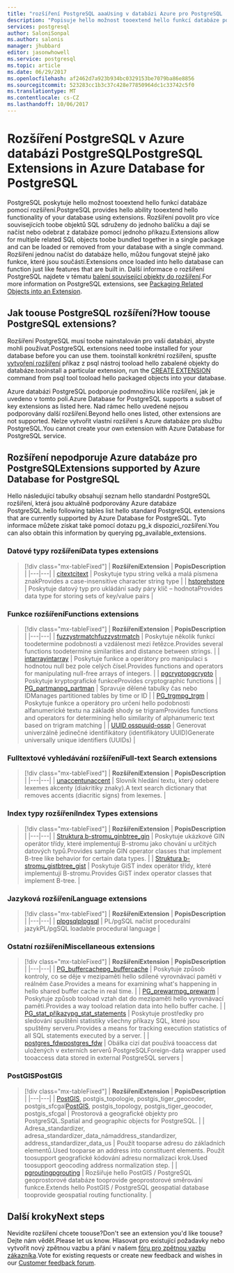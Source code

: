 ```yaml
---
title: "rozšíření PostgreSQL aaaUsing v databázi Azure pro PostgreSQL | Microsoft Docs"
description: "Popisuje hello možnost tooextend hello funkcí databáze pomocí rozšíření v databázi Azure pro PostgreSQL."
services: postgresql
author: SaloniSonpal
ms.author: salonis
manager: jhubbard
editor: jasonwhowell
ms.service: postgresql
ms.topic: article
ms.date: 06/29/2017
ms.openlocfilehash: af2462d7a923b934bc0329153be7079ba86e8856
ms.sourcegitcommit: 523283cc1b3c37c428e77850964dc1c33742c5f0
ms.translationtype: MT
ms.contentlocale: cs-CZ
ms.lasthandoff: 10/06/2017
---
```

# <a name="postgresql-extensions-in-azure-database-for-postgresql"></a><span data-ttu-id="48cae-103">Rozšíření PostgreSQL v Azure databázi PostgreSQL</span><span class="sxs-lookup"><span data-stu-id="48cae-103">PostgreSQL Extensions in Azure Database for PostgreSQL</span></span>
<span data-ttu-id="48cae-104">PostgreSQL poskytuje hello možnost tooextend hello funkcí databáze pomocí rozšíření.</span><span class="sxs-lookup"><span data-stu-id="48cae-104">PostgreSQL provides hello ability tooextend hello functionality of your database using extensions.</span></span> <span data-ttu-id="48cae-105">Rozšíření povolit pro více souvisejících toobe objektů SQL sdruženy do jednoho balíčku a dají se načíst nebo odebrat z databáze pomocí jednoho příkazu.</span><span class="sxs-lookup"><span data-stu-id="48cae-105">Extensions allow for multiple related SQL objects toobe bundled together in a single package and can be loaded or removed from your database with a single command.</span></span> <span data-ttu-id="48cae-106">Rozšíření jednou načíst do databáze hello, můžou fungovat stejně jako funkce, které jsou součástí.</span><span class="sxs-lookup"><span data-stu-id="48cae-106">Extensions once loaded into hello database can function just like features that are built in.</span></span> <span data-ttu-id="48cae-107">Další informace o rozšíření PostgreSQL najdete v tématu [balení související objekty do rozšíření](https://www.postgresql.org/docs/9.6/static/extend-extensions.html).</span><span class="sxs-lookup"><span data-stu-id="48cae-107">For more information on PostgreSQL extensions, see [Packaging Related Objects into an Extension](https://www.postgresql.org/docs/9.6/static/extend-extensions.html).</span></span>

## <a name="how-toouse-postgresql-extensions"></a><span data-ttu-id="48cae-108">Jak toouse PostgreSQL rozšíření?</span><span class="sxs-lookup"><span data-stu-id="48cae-108">How toouse PostgreSQL extensions?</span></span>
<span data-ttu-id="48cae-109">Rozšíření PostgreSQL musí toobe nainstalován pro vaši databázi, abyste mohli používat.</span><span class="sxs-lookup"><span data-stu-id="48cae-109">PostgreSQL extensions need toobe installed for your database before you can use them.</span></span> <span data-ttu-id="48cae-110">tooinstall konkrétní rozšíření, spusťte [vytvoření rozšíření](https://www.postgresql.org/docs/9.6/static/sql-createextension.html) příkaz z psql nástroj tooload hello zabalené objekty do databáze.</span><span class="sxs-lookup"><span data-stu-id="48cae-110">tooinstall a particular extension, run the [CREATE EXTENSION](https://www.postgresql.org/docs/9.6/static/sql-createextension.html) command from psql tool tooload hello packaged objects into your database.</span></span>

<span data-ttu-id="48cae-111">Azure databázi PostgreSQL podporuje podmnožinu klíče rozšíření, jak je uvedeno v tomto poli.</span><span class="sxs-lookup"><span data-stu-id="48cae-111">Azure Database for PostgreSQL supports a subset of key extensions as listed here.</span></span> <span data-ttu-id="48cae-112">Nad rámec hello uvedené nejsou podporovány další rozšíření.</span><span class="sxs-lookup"><span data-stu-id="48cae-112">Beyond hello ones listed, other extensions are not supported.</span></span> <span data-ttu-id="48cae-113">Nelze vytvořit vlastní rozšíření s Azure databáze pro službu PostgreSQL.</span><span class="sxs-lookup"><span data-stu-id="48cae-113">You cannot create your own extension with Azure Database for PostgreSQL service.</span></span>

## <a name="extensions-supported-by-azure-database-for-postgresql"></a><span data-ttu-id="48cae-114">Rozšíření nepodporuje Azure databáze pro PostgreSQL</span><span class="sxs-lookup"><span data-stu-id="48cae-114">Extensions supported by Azure Database for PostgreSQL</span></span>
<span data-ttu-id="48cae-115">Hello následující tabulky obsahují seznam hello standardní PostgreSQL rozšíření, která jsou aktuálně podporovány Azure databáze PostgreSQL.</span><span class="sxs-lookup"><span data-stu-id="48cae-115">hello following tables list hello standard PostgreSQL extensions that are currently supported by Azure Database for PostgreSQL.</span></span> <span data-ttu-id="48cae-116">Tyto informace můžete získat také pomocí dotazu pg\_k dispozici\_rozšíření.</span><span class="sxs-lookup"><span data-stu-id="48cae-116">You can also obtain this information by querying pg\_available\_extensions.</span></span> 

### <a name="data-types-extensions"></a><span data-ttu-id="48cae-117">Datové typy rozšíření</span><span class="sxs-lookup"><span data-stu-id="48cae-117">Data types extensions</span></span>

> [!div class="mx-tableFixed"]
| <span data-ttu-id="48cae-118">**Rozšíření**</span><span class="sxs-lookup"><span data-stu-id="48cae-118">**Extension**</span></span> | <span data-ttu-id="48cae-119">**Popis**</span><span class="sxs-lookup"><span data-stu-id="48cae-119">**Description**</span></span> |
|---|---|
| [<span data-ttu-id="48cae-120">citext</span><span class="sxs-lookup"><span data-stu-id="48cae-120">citext</span></span>](https://www.postgresql.org/docs/9.6/static/citext.html) | <span data-ttu-id="48cae-121">Poskytuje typu string velká a malá písmena znak</span><span class="sxs-lookup"><span data-stu-id="48cae-121">Provides a case-insensitive character string type</span></span> |
| [<span data-ttu-id="48cae-122">hstore</span><span class="sxs-lookup"><span data-stu-id="48cae-122">hstore</span></span>](https://www.postgresql.org/docs/9.6/static/hstore.html) | <span data-ttu-id="48cae-123">Poskytuje datový typ pro ukládání sady páry klíč – hodnota</span><span class="sxs-lookup"><span data-stu-id="48cae-123">Provides data type for storing sets of key/value pairs</span></span> |

### <a name="functions-extensions"></a><span data-ttu-id="48cae-124">Funkce rozšíření</span><span class="sxs-lookup"><span data-stu-id="48cae-124">Functions extensions</span></span>

> [!div class="mx-tableFixed"]
| <span data-ttu-id="48cae-125">**Rozšíření**</span><span class="sxs-lookup"><span data-stu-id="48cae-125">**Extension**</span></span> | <span data-ttu-id="48cae-126">**Popis**</span><span class="sxs-lookup"><span data-stu-id="48cae-126">**Description**</span></span> |
|---|---|
| [<span data-ttu-id="48cae-127">fuzzystrmatch</span><span class="sxs-lookup"><span data-stu-id="48cae-127">fuzzystrmatch</span></span>](https://www.postgresql.org/docs/9.6/static/fuzzystrmatch.html) | <span data-ttu-id="48cae-128">Poskytuje několik funkcí toodetermine podobnosti a vzdálenost mezi řetězce.</span><span class="sxs-lookup"><span data-stu-id="48cae-128">Provides several functions toodetermine similarities and distance between strings.</span></span> |
| [<span data-ttu-id="48cae-129">intarray</span><span class="sxs-lookup"><span data-stu-id="48cae-129">intarray</span></span>](https://www.postgresql.org/docs/9.6/static/intarray.html) | <span data-ttu-id="48cae-130">Poskytuje funkce a operátory pro manipulaci s hodnotou null bez pole celých čísel.</span><span class="sxs-lookup"><span data-stu-id="48cae-130">Provides functions and operators for manipulating null-free arrays of integers.</span></span> |
| [<span data-ttu-id="48cae-131">pgcrypto</span><span class="sxs-lookup"><span data-stu-id="48cae-131">pgcrypto</span></span>](https://www.postgresql.org/docs/9.6/static/pgcrypto.html) | <span data-ttu-id="48cae-132">Poskytuje kryptografické funkce</span><span class="sxs-lookup"><span data-stu-id="48cae-132">Provides cryptographic functions</span></span> |
| [<span data-ttu-id="48cae-133">PG\_partman</span><span class="sxs-lookup"><span data-stu-id="48cae-133">pg\_partman</span></span>](https://pgxn.org/dist/pg_partman/doc/pg_partman.html) | <span data-ttu-id="48cae-134">Spravuje dělené tabulky čas nebo ID</span><span class="sxs-lookup"><span data-stu-id="48cae-134">Manages partitioned tables by time or ID</span></span> |
| [<span data-ttu-id="48cae-135">PG\_trgm</span><span class="sxs-lookup"><span data-stu-id="48cae-135">pg\_trgm</span></span>](https://www.postgresql.org/docs/9.6/static/pgtrgm.html) | <span data-ttu-id="48cae-136">Poskytuje funkce a operátory pro určení hello podobnosti alfanumerické textu na základě shody se trigram</span><span class="sxs-lookup"><span data-stu-id="48cae-136">Provides functions and operators for determining hello similarity of alphanumeric text based on trigram matching</span></span> |
| [<span data-ttu-id="48cae-137">UUID ossp</span><span class="sxs-lookup"><span data-stu-id="48cae-137">uuid-ossp</span></span>](https://www.postgresql.org/docs/9.6/static/uuid-ossp.html) | <span data-ttu-id="48cae-138">Generovat univerzálně jedinečné identifikátory (identifikátory UUID)</span><span class="sxs-lookup"><span data-stu-id="48cae-138">Generate universally unique identifiers (UUIDs)</span></span> |

### <a name="full-text-search-extensions"></a><span data-ttu-id="48cae-139">Fulltextové vyhledávání rozšíření</span><span class="sxs-lookup"><span data-stu-id="48cae-139">Full-text Search extensions</span></span>

> [!div class="mx-tableFixed"]
| <span data-ttu-id="48cae-140">**Rozšíření**</span><span class="sxs-lookup"><span data-stu-id="48cae-140">**Extension**</span></span> | <span data-ttu-id="48cae-141">**Popis**</span><span class="sxs-lookup"><span data-stu-id="48cae-141">**Description**</span></span> |
|---|---|
| [<span data-ttu-id="48cae-142">unaccent</span><span class="sxs-lookup"><span data-stu-id="48cae-142">unaccent</span></span>](https://www.postgresql.org/docs/9.6/static/unaccent.html) | <span data-ttu-id="48cae-143">Slovník hledání textu, který odebere lexemes akcenty (diakritiky znaky).</span><span class="sxs-lookup"><span data-stu-id="48cae-143">A text search dictionary that removes accents (diacritic signs) from lexemes.</span></span> |

### <a name="index-types-extensions"></a><span data-ttu-id="48cae-144">Index typy rozšíření</span><span class="sxs-lookup"><span data-stu-id="48cae-144">Index Types extensions</span></span>

> [!div class="mx-tableFixed"]
| <span data-ttu-id="48cae-145">**Rozšíření**</span><span class="sxs-lookup"><span data-stu-id="48cae-145">**Extension**</span></span> | <span data-ttu-id="48cae-146">**Popis**</span><span class="sxs-lookup"><span data-stu-id="48cae-146">**Description**</span></span> |
|---|---|
| [<span data-ttu-id="48cae-147">Struktura b-stromu\_gin</span><span class="sxs-lookup"><span data-stu-id="48cae-147">btree\_gin</span></span>](https://www.postgresql.org/docs/9.6/static/btree-gin.html) | <span data-ttu-id="48cae-148">Poskytuje ukázkové GIN operátor třídy, které implementují B-stromu jako chování u určitých datových typů.</span><span class="sxs-lookup"><span data-stu-id="48cae-148">Provides sample GIN operator classes that implement B-tree like behavior for certain data types.</span></span> |
| [<span data-ttu-id="48cae-149">Struktura b-stromu\_gist</span><span class="sxs-lookup"><span data-stu-id="48cae-149">btree\_gist</span></span>](https://www.postgresql.org/docs/9.6/static/btree-gist.html) | <span data-ttu-id="48cae-150">Poskytuje GiST index operátor třídy, které implementují B-stromu.</span><span class="sxs-lookup"><span data-stu-id="48cae-150">Provides GiST index operator classes that implement B-tree.</span></span> |

### <a name="language-extensions"></a><span data-ttu-id="48cae-151">Jazyková rozšíření</span><span class="sxs-lookup"><span data-stu-id="48cae-151">Language extensions</span></span>

> [!div class="mx-tableFixed"]
| <span data-ttu-id="48cae-152">**Rozšíření**</span><span class="sxs-lookup"><span data-stu-id="48cae-152">**Extension**</span></span> | <span data-ttu-id="48cae-153">**Popis**</span><span class="sxs-lookup"><span data-stu-id="48cae-153">**Description**</span></span> |
|---|---|
| [<span data-ttu-id="48cae-154">plpgsql</span><span class="sxs-lookup"><span data-stu-id="48cae-154">plpgsql</span></span>](https://www.postgresql.org/docs/9.6/static/plpgsql.html) | <span data-ttu-id="48cae-155">PL/pgSQL načíst procedurální jazyk</span><span class="sxs-lookup"><span data-stu-id="48cae-155">PL/pgSQL loadable procedural language</span></span> |

### <a name="miscellaneous-extensions"></a><span data-ttu-id="48cae-156">Ostatní rozšíření</span><span class="sxs-lookup"><span data-stu-id="48cae-156">Miscellaneous extensions</span></span>

> [!div class="mx-tableFixed"]
| <span data-ttu-id="48cae-157">**Rozšíření**</span><span class="sxs-lookup"><span data-stu-id="48cae-157">**Extension**</span></span> | <span data-ttu-id="48cae-158">**Popis**</span><span class="sxs-lookup"><span data-stu-id="48cae-158">**Description**</span></span> |
|---|---|
| [<span data-ttu-id="48cae-159">PG\_buffercache</span><span class="sxs-lookup"><span data-stu-id="48cae-159">pg\_buffercache</span></span>](https://www.postgresql.org/docs/9.6/static/pgbuffercache.html) | <span data-ttu-id="48cae-160">Poskytuje způsob kontroly, co se děje v mezipaměti hello sdílené vyrovnávací paměti v reálném čase.</span><span class="sxs-lookup"><span data-stu-id="48cae-160">Provides a means for examining what's happening in hello shared buffer cache in real time.</span></span> |
| [<span data-ttu-id="48cae-161">PG\_prewarm</span><span class="sxs-lookup"><span data-stu-id="48cae-161">pg\_prewarm</span></span>](https://www.postgresql.org/docs/9.6/static/pgprewarm.html) | <span data-ttu-id="48cae-162">Poskytuje způsob tooload vztah dat do mezipaměti hello vyrovnávací paměti.</span><span class="sxs-lookup"><span data-stu-id="48cae-162">Provides a way tooload relation data into hello buffer cache.</span></span> |
| [<span data-ttu-id="48cae-163">PG\_stat\_příkazy</span><span class="sxs-lookup"><span data-stu-id="48cae-163">pg\_stat\_statements</span></span>](https://www.postgresql.org/docs/9.6/static/pgstatstatements.html) | <span data-ttu-id="48cae-164">Poskytuje prostředky pro sledování spuštění statistiky všechny příkazy SQL, které jsou spuštěny serveru.</span><span class="sxs-lookup"><span data-stu-id="48cae-164">Provides a means for tracking execution statistics of all SQL statements executed by a server.</span></span> |
| [<span data-ttu-id="48cae-165">postgres\_fdw</span><span class="sxs-lookup"><span data-stu-id="48cae-165">postgres\_fdw</span></span>](https://www.postgresql.org/docs/9.6/static/postgres-fdw.html) | <span data-ttu-id="48cae-166">Obálka cizí dat používá tooaccess dat uložených v externích serverů PostgreSQL</span><span class="sxs-lookup"><span data-stu-id="48cae-166">Foreign-data wrapper used tooaccess data stored in external PostgreSQL servers</span></span> |

### <a name="postgis"></a><span data-ttu-id="48cae-167">PostGIS</span><span class="sxs-lookup"><span data-stu-id="48cae-167">PostGIS</span></span>

> [!div class="mx-tableFixed"]
| <span data-ttu-id="48cae-168">**Rozšíření**</span><span class="sxs-lookup"><span data-stu-id="48cae-168">**Extension**</span></span> | <span data-ttu-id="48cae-169">**Popis**</span><span class="sxs-lookup"><span data-stu-id="48cae-169">**Description**</span></span> |
|---|---|
| <span data-ttu-id="48cae-170">[PostGIS](http://www.postgis.net/), postgis\_topologie, postgis\_tiger\_geocoder, postgis\_sfcgal</span><span class="sxs-lookup"><span data-stu-id="48cae-170">[PostGIS](http://www.postgis.net/), postgis\_topology, postgis\_tiger\_geocoder, postgis\_sfcgal</span></span> | <span data-ttu-id="48cae-171">Prostorová a geografické objekty pro PostgreSQL.</span><span class="sxs-lookup"><span data-stu-id="48cae-171">Spatial and geographic objects for PostgreSQL.</span></span> |
| <span data-ttu-id="48cae-172">Adresa\_standardizer, adresa\_standardizer\_data\_nám</span><span class="sxs-lookup"><span data-stu-id="48cae-172">address\_standardizer, address\_standardizer\_data\_us</span></span> | <span data-ttu-id="48cae-173">Použít tooparse adresu do základních elementů.</span><span class="sxs-lookup"><span data-stu-id="48cae-173">Used tooparse an address into constituent elements.</span></span> <span data-ttu-id="48cae-174">Použít toosupport geografické kódování adresu normalizaci krok.</span><span class="sxs-lookup"><span data-stu-id="48cae-174">Used toosupport geocoding address normalization step.</span></span> |
| [<span data-ttu-id="48cae-175">pgrouting</span><span class="sxs-lookup"><span data-stu-id="48cae-175">pgrouting</span></span>](http://pgrouting.org/) | <span data-ttu-id="48cae-176">Rozšiřuje hello PostGIS / PostgreSQL geoprostorové databáze tooprovide geoprostorové směrování funkce.</span><span class="sxs-lookup"><span data-stu-id="48cae-176">Extends hello PostGIS / PostgreSQL geospatial database tooprovide geospatial routing functionality.</span></span> |

## <a name="next-steps"></a><span data-ttu-id="48cae-177">Další kroky</span><span class="sxs-lookup"><span data-stu-id="48cae-177">Next steps</span></span>
<span data-ttu-id="48cae-178">Nevidíte rozšíření chcete toouse?</span><span class="sxs-lookup"><span data-stu-id="48cae-178">Don't see an extension you'd like toouse?</span></span> <span data-ttu-id="48cae-179">Dejte nám vědět.</span><span class="sxs-lookup"><span data-stu-id="48cae-179">Please let us know.</span></span> <span data-ttu-id="48cae-180">Hlasovat pro existující požadavky nebo vytvořit nový zpětnou vazbu a přání v našem [fóru pro zpětnou vazbu zákazníka](https://feedback.azure.com/forums/597976-azure-database-for-postgresql).</span><span class="sxs-lookup"><span data-stu-id="48cae-180">Vote for existing requests or create new feedback and wishes in our [Customer feedback forum](https://feedback.azure.com/forums/597976-azure-database-for-postgresql).</span></span>
